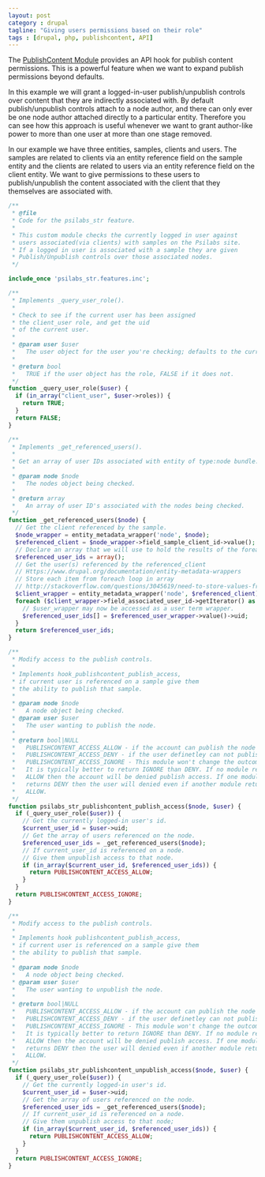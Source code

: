 ```yaml
---
layout: post
category : drupal
tagline: "Giving users permissions based on their role"
tags : [drupal, php, publishcontent, API]
---
```


The [PublishContent Module](http://cgit.drupalcode.org/publishcontent/tree/publishcontent.api.php) provides an API hook for publish content permissions. This is a powerful feature when we want to expand publish permissions beyond defaults.

In this example we will grant a logged-in-user publish/unpublish controls over content that they are indirectly associated with. By default publish/unpublish controls attach to a node author, and there can only ever be one node author attached directly to a particular entity. Therefore you can see how this approach is useful whenever we want to grant author-like power to more than one user at more than one stage removed.

In our example we have three entities, samples, clients and users. The samples are related to clients via an entity reference field on the sample entity and the clients are related to users via an entity reference field on the client entity. We want to give permissions to these users to publish/unpublish the content associated with the client that they themselves are associated with.

```php
/**
 * @file
 * Code for the psilabs_str feature.
 *
 * This custom module checks the currently logged in user against
 * users associated(via clients) with samples on the Psilabs site.
 * If a logged in user is associated with a sample they are given
 * Publish/Unpublish controls over those associated nodes.
 */

include_once 'psilabs_str.features.inc';

/**
 * Implements _query_user_role().
 *
 * Check to see if the current user has been assigned
 * the client_user role, and get the uid
 * of the current user.
 *
 * @param user $user
 *   The user object for the user you're checking; defaults to the current user.
 *
 * @return bool
 *   TRUE if the user object has the role, FALSE if it does not.
 */
function _query_user_role($user) {
  if (in_array("client_user", $user->roles)) {
    return TRUE;
  }
  return FALSE;
}

/**
 * Implements _get_referenced_users().
 *
 * Get an array of user IDs associated with entity of type:node bundle:sample.
 *
 * @param node $node
 *   The nodes object being checked.
 *
 * @return array
 *   An array of user ID's associated with the nodes being checked.
 */
function _get_referenced_users($node) {
  // Get the client referenced by the sample.
  $node_wrapper = entity_metadata_wrapper('node', $node);
  $referenced_client = $node_wrapper->field_sample_client_id->value();
  // Declare an array that we will use to hold the results of the foreach loop.
  $referenced_user_ids = array();
  // Get the user(s) referenced by the referenced_client
  // Https://www.drupal.org/documentation/entity-metadata-wrappers
  // Store each item from foreach loop in array
  // http://stackoverflow.com/questions/3045619/need-to-store-values-from-foreach-loop-into-array
  $client_wrapper = entity_metadata_wrapper('node', $referenced_client);
  foreach ($client_wrapper->field_associated_user_id->getIterator() as $delta => $referenced_user_wrapper) {
    // $user_wrapper may now be accessed as a user term wrapper.
    $referenced_user_ids[] = $referenced_user_wrapper->value()->uid;
  }
  return $referenced_user_ids;
}

/**
 * Modify access to the publish controls.
 *
 * Implements hook_publishcontent_publish_access,
 * if current user is referenced on a sample give them
 * the ability to publish that sample.
 *
 * @param node $node
 *   A node object being checked.
 * @param user $user
 *   The user wanting to publish the node.
 *
 * @return bool|NULL
 *   PUBLISHCONTENT_ACCESS_ALLOW - if the account can publish the node
 *   PUBLISHCONTENT_ACCESS_DENY - if the user definetley can not publish
 *   PUBLISHCONTENT_ACCESS_IGNORE - This module won't change the outcome.
 *   It is typically better to return IGNORE than DENY. If no module returns
 *   ALLOW then the account will be denied publish access. If one module
 *   returns DENY then the user will denied even if another module returns
 *   ALLOW.
 */
function psilabs_str_publishcontent_publish_access($node, $user) {
  if (_query_user_role($user)) {
    // Get the currently logged-in user's id.
    $current_user_id = $user->uid;
    // Get the array of users referenced on the node.
    $referenced_user_ids = _get_referenced_users($node);
    // If current_user_id is referenced on a node.
    // Give them unpublish access to that node.
    if (in_array($current_user_id, $referenced_user_ids)) {
      return PUBLISHCONTENT_ACCESS_ALLOW;
    }
  }
  return PUBLISHCONTENT_ACCESS_IGNORE;
}

/**
 * Modify access to the publish controls.
 *
 * Implements hook publishcontent_publish_access,
 * if current user is referenced on a sample give them
 * the ability to publish that sample.
 *
 * @param node $node
 *   A node object being checked.
 * @param user $user
 *   The user wanting to unpublish the node.
 *
 * @return bool|NULL
 *   PUBLISHCONTENT_ACCESS_ALLOW - if the account can publish the node
 *   PUBLISHCONTENT_ACCESS_DENY - if the user definetley can not publish
 *   PUBLISHCONTENT_ACCESS_IGNORE - This module won't change the outcome.
 *   It is typically better to return IGNORE than DENY. If no module returns
 *   ALLOW then the account will be denied publish access. If one module
 *   returns DENY then the user will denied even if another module returns
 *   ALLOW.
 */
function psilabs_str_publishcontent_unpublish_access($node, $user) {
  if (_query_user_role($user)) {
    // Get the currently logged-in user's id.
    $current_user_id = $user->uid;
    // Get the array of users referenced on the node.
    $referenced_user_ids = _get_referenced_users($node);
    // If current_user_id is referenced on a node.
    // Give them unpublish access to that node;
    if (in_array($current_user_id, $referenced_user_ids)) {
      return PUBLISHCONTENT_ACCESS_ALLOW;
    }
  }
  return PUBLISHCONTENT_ACCESS_IGNORE;
}
```
